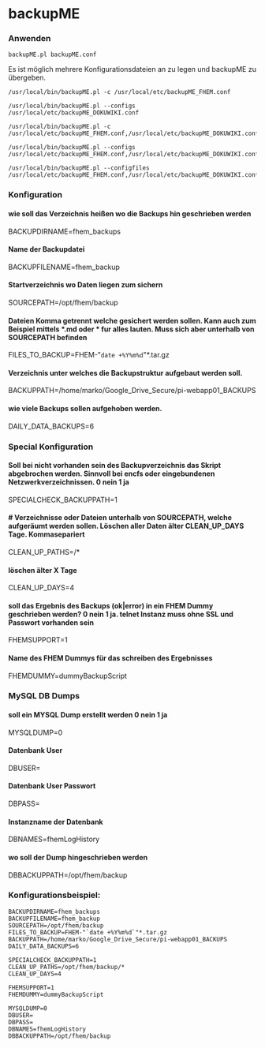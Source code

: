 # backupME
### Anwenden
```
backupME.pl backupME.conf
```

Es ist möglich mehrere Konfigurationsdateien an zu legen und backupME zu übergeben.
```
/usr/local/bin/backupME.pl -c /usr/local/etc/backupME_FHEM.conf

/usr/local/bin/backupME.pl --configs /usr/local/etc/backupME_DOKUWIKI.conf

/usr/local/bin/backupME.pl -c /usr/local/etc/backupME_FHEM.conf,/usr/local/etc/backupME_DOKUWIKI.conf

/usr/local/bin/backupME.pl --configs /usr/local/etc/backupME_FHEM.conf,/usr/local/etc/backupME_DOKUWIKI.conf

/usr/local/bin/backupME.pl --configfiles /usr/local/etc/backupME_FHEM.conf,/usr/local/etc/backupME_DOKUWIKI.conf
```

### Konfiguration
#### wie soll das Verzeichnis heißen wo die Backups hin geschrieben werden
BACKUPDIRNAME=fhem_backups

#### Name der Backupdatei
BACKUPFILENAME=fhem_backup

#### Startverzeichnis wo Daten liegen zum sichern
SOURCEPATH=/opt/fhem/backup

#### Dateien Komma getrennt welche gesichert werden sollen. Kann auch zum Beispiel mittels *.md oder * fur alles lauten. Muss sich aber unterhalb von SOURCEPATH befinden
FILES_TO_BACKUP=FHEM-"`date +%Y%m%d`"*.tar.gz

#### Verzeichnis unter welches die Backupstruktur aufgebaut werden soll.
BACKUPPATH=/home/marko/Google_Drive_Secure/pi-webapp01_BACKUPS

#### wie viele Backups sollen aufgehoben werden.
DAILY_DATA_BACKUPS=6


### Special Konfiguration
#### Soll bei nicht vorhanden sein des Backupverzeichnis das Skript abgebrochen werden. Sinnvoll bei encfs oder eingebundenen Netzwerkverzeichnissen. 0 nein 1 ja
SPECIALCHECK_BACKUPPATH=1

#### # Verzeichnisse oder Dateien unterhalb von SOURCEPATH, welche aufgeräumt werden sollen. Löschen aller Daten älter CLEAN_UP_DAYS Tage. Kommasepariert
CLEAN_UP_PATHS=/*

#### löschen älter X Tage
CLEAN_UP_DAYS=4

#### soll das Ergebnis des Backups (ok|error) in ein FHEM Dummy geschrieben werden? 0 nein 1 ja. telnet Instanz muss ohne SSL und Passwort vorhanden sein
FHEMSUPPORT=1

#### Name des FHEM Dummys für das schreiben des Ergebnisses
FHEMDUMMY=dummyBackupScript


### MySQL DB Dumps
#### soll ein MYSQL Dump erstellt werden  0 nein 1 ja
MYSQLDUMP=0

#### Datenbank User
DBUSER=

#### Datenbank User Passwort
DBPASS=

#### Instanzname der Datenbank
DBNAMES=fhemLogHistory

#### wo soll der Dump hingeschrieben werden
DBBACKUPPATH=/opt/fhem/backup



### Konfigurationsbeispiel:
```
BACKUPDIRNAME=fhem_backups
BACKUPFILENAME=fhem_backup
SOURCEPATH=/opt/fhem/backup
FILES_TO_BACKUP=FHEM-"`date +%Y%m%d`"*.tar.gz
BACKUPPATH=/home/marko/Google_Drive_Secure/pi-webapp01_BACKUPS
DAILY_DATA_BACKUPS=6

SPECIALCHECK_BACKUPPATH=1
CLEAN_UP_PATHS=/opt/fhem/backup/*
CLEAN_UP_DAYS=4

FHEMSUPPORT=1
FHEMDUMMY=dummyBackupScript

MYSQLDUMP=0
DBUSER=
DBPASS=
DBNAMES=fhemLogHistory
DBBACKUPPATH=/opt/fhem/backup
```
